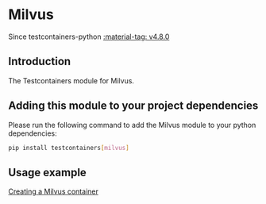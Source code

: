 # Milvus

Since testcontainers-python <a href="https://github.com/testcontainers/testcontainers-python/releases/tag/v4.8.0"><span class="tc-version">:material-tag: v4.8.0</span></a>

## Introduction

The Testcontainers module for Milvus.

## Adding this module to your project dependencies

Please run the following command to add the Milvus module to your python dependencies:

```bash
pip install testcontainers[milvus]
```

## Usage example

<!--codeinclude-->

[Creating a Milvus container](../../modules/milvus/example_basic.py)

<!--/codeinclude-->
